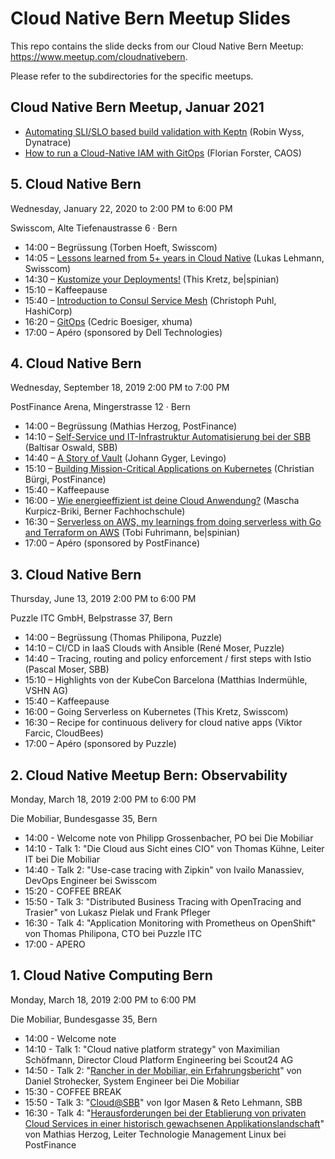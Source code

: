 # Cloud Native Bern Meetup Slides

This repo contains the slide decks from our Cloud Native Bern Meetup: https://www.meetup.com/cloudnativebern.

Please refer to the subdirectories for the specific meetups.

## Cloud Native Bern Meetup, Januar 2021

* [Automating SLI/SLO based build validation with Keptn](2021-01-19_meetup/keptn_slislo_robin_wyss.pdf) (Robin Wyss, Dynatrace)
* [How to run a Cloud-Native IAM with GitOps](https://docs.google.com/presentation/d/1Byg6C5xd3MeEDUWNY2r_fcIj9zBbI2qTCgBjenTTYxM/edit?usp=sharing) (Florian Forster, CAOS)

## 5. Cloud Native Bern

Wednesday, January 22, 2020 to 2:00 PM to 6:00 PM

Swisscom, Alte Tiefenaustrasse 6 · Bern

* 14:00 – Begrüssung (Torben Hoeft, Swisscom)
* 14:05 – [Lessons learned from 5+ years in Cloud Native](2020-01-22_meetup_5/cloud_native_lessons_learned_lukas_lehmann.pdf) (Lukas Lehmann, Swisscom)
* 14:30 – [Kustomize your Deployments!](2020-01-22_meetup_5/kustomize_your_deployments_this_kretz.pdf) (This Kretz, be|spinian)
* 15:10 – Kaffeepause
* 15:40 – [Introduction to Consul Service Mesh](2020-01-22_meetup_5/consul_service_mesh_101_christoph_puhl.pdf) (Christoph Puhl, HashiCorp)
* 16:20 – [GitOps](2020-01-22_meetup_5/gitops_cedric_boesiger.pdf) (Cedric Boesiger, xhuma)
* 17:00 – Apéro (sponsored by Dell Technologies)

## 4. Cloud Native Bern

Wednesday, September 18, 2019 2:00 PM to 7:00 PM

PostFinance Arena, Mingerstrasse 12 · Bern

* 14:00 – Begrüssung (Mathias Herzog, PostFinance)
* 14:10 – [Self-Service und IT-Infrastruktur Automatisierung bei der SBB](2019-09-18_meetup_4/sbb_baltisar_oswald.pdf) (Baltisar Oswald, SBB)
* 14:40 – [A Story of Vault](2019-09-18_meetup_4/story_of_vault_johann_gyger.pdf) (Johann Gyger, Levingo)
* 15:10 – [Building Mission-Critical Applications on Kubernetes](2019-09-18_meetup_4/building_mission_critical_applications_on_k8s_buergich.pdf) (Christian Bürgi, PostFinance)
* 15:40 – Kaffeepause
* 16:00 – [Wie energieeffizient ist deine Cloud Anwendung?](2019-09-18_meetup_4/energieeffizienz_cloud_anwendung_mascha_kurpicz-briki.pdf) (Mascha Kurpicz-Briki, Berner Fachhochschule)
* 16:30 – [Serverless on AWS, my learnings from doing serverless with Go and Terraform on AWS](2019-09-18_meetup_4/serverless_tobi_fuhrimann.pdf) (Tobi Fuhrimann, be|spinian)
* 17:00 – Apéro (sponsored by PostFinance)

## 3. Cloud Native Bern

Thursday, June 13, 2019 2:00 PM to 6:00 PM

Puzzle ITC GmbH, Belpstrasse 37, Bern

* 14:00 – Begrüssung (Thomas Philipona, Puzzle)
* 14:10 – CI/CD in IaaS Clouds with Ansible (René Moser, Puzzle)
* 14:40 – Tracing, routing and policy enforcement / first steps with Istio (Pascal Moser, SBB)
* 15:10 – Highlights von der KubeCon Barcelona (Matthias Indermühle, VSHN AG)
* 15:40 – Kaffeepause
* 16:00 – Going Serverless on Kubernetes (This Kretz, Swisscom)
* 16:30 – Recipe for continuous delivery for cloud native apps (Viktor Farcic, CloudBees)
* 17:00 – Apéro (sponsored by Puzzle)

## 2. Cloud Native Meetup Bern: Observability

Monday, March 18, 2019 2:00 PM to 6:00 PM

Die Mobiliar, Bundesgasse 35, Bern

* 14:00 - Welcome note von Philipp Grossenbacher, PO bei Die Mobiliar
* 14:10 - Talk 1: "Die Cloud aus Sicht eines CIO" von Thomas Kühne, Leiter IT bei Die Mobiliar
* 14:40 - Talk 2: "Use-case tracing with Zipkin" von Ivailo Manassiev, DevOps Engineer bei Swisscom
* 15:20 - COFFEE BREAK
* 15:50 - Talk 3: "Distributed Business Tracing with OpenTracing and Trasier" von Lukasz Pielak und Frank Pfleger
* 16:30 - Talk 4: "Application Monitoring with Prometheus on OpenShift" von Thomas Philipona, CTO bei Puzzle ITC
* 17:00 - APERO

## 1. Cloud Native Computing Bern

Monday, March 18, 2019 2:00 PM to 6:00 PM

Die Mobiliar, Bundesgasse 35, Bern

* 14:00 - Welcome note
* 14:10 - Talk 1: "Cloud native platform strategy" von Maximilian Schöfmann, Director Cloud Platform Engineering bei Scout24 AG
* 14:50 - Talk 2: "[Rancher in der Mobiliar, ein Erfahrungsbericht](2018-11-01_meetup_1/rancher_mobiliar_daniel_strohecker.pdf)" von Daniel Strohecker, System Engineer bei Die Mobiliar
* 15:30 - COFFEE BREAK
* 15:50 - Talk 3: "[Cloud@SBB](2018-11-01_meetup_1/cloud_computing_sbb_masen_lehmann.pdf)" von Igor Masen & Reto Lehmann, SBB
* 16:30 - Talk 4: "[Herausforderungen bei der Etablierung von privaten Cloud Services in einer historisch gewachsenen Applikationslandschaft](2018-11-01_meetup_1/herausforderungen_private_cloud_mathias_herzog.pdf)" von Mathias Herzog, Leiter Technologie Management Linux bei PostFinance
